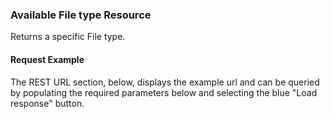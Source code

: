 ### Available File type Resource
Returns a specific File type.
#### Request Example
The REST URL section, below, displays the example url and can be queried by populating the required parameters below and selecting the blue "Load response" button.

